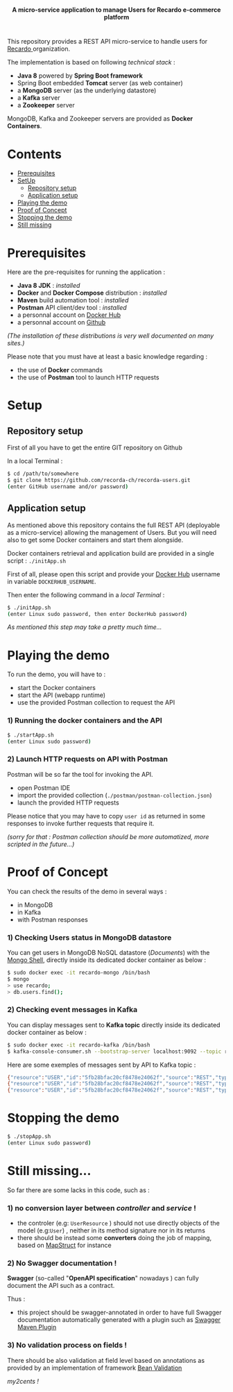 #  
  
<p align="center">  
    <strong>A micro-service application to manage Users for Recardo e-commerce platform</strong>  
</p>  
  
#  
  
  
This repository provides a REST API micro-service to handle users for [Recardo ](https://github.com/recorda-ch) organization.   
  
The implementation is based on following *technical stack* :  
- **Java 8** powered by **Spring Boot framework**  
- Spring Boot embedded **Tomcat** server (as web container)  
- a **MongoDB** server (as the underlying datastore)  
- a **Kafka** server
- a **Zookeeper** server

MongoDB, Kafka and Zookeeper servers are provided as **Docker Containers**.  
  
# Contents  
  
- [Prerequisites](#prerequisites)  
- [SetUp](#setup)  
  - [Repository setup](#repository-setup)   
  - [Application setup](#application-setup)   
- [Playing the demo](#playing-the-demo)  
- [Proof of Concept](#proof-of-concept)
- [Stopping the demo](#stopping-the-demo)  
- [Still missing](#still-missing...)  
  
# Prerequisites  
Here are the pre-requisites for running the application :  
- **Java 8 JDK** : *installed*  
- **Docker** and **Docker Compose** distribution : *installed*  
- **Maven** build automation tool : *installed*  
- **Postman** API client/dev tool : *installed*  
- a personnal account on [Docker Hub](https://hub.docker.com/)   
- a personnal account on [Github](https://github.com/)  
  
*(The installation of these distributions is very well documented on many sites.)*  
  
Please note that you must have at least a basic knowledge regarding :  
- the use of **Docker** commands  
- the use of **Postman** tool to launch HTTP requests  
  
  
# Setup  
  
## Repository setup  
First of all you have to get the entire GIT repository on Github  
  
In a local Terminal :  

```bash  
$ cd /path/to/somewhere  
$ git clone https://github.com/recorda-ch/recorda-users.git  
(enter GitHub username and/or password)  
```  
  
## Application setup  

As mentioned above this repository contains the full REST API (deployable as a micro-service) allowing the management of Users. But you will need also to get some Docker containers and start them alongside.  

 
Docker containers retrieval and application build are provided in a single script : `./initApp.sh`

First of all, please open this script and provide your [Docker Hub](https://hub.docker.com/) username in variable `DOCKERHUB_USERNAME`.

Then enter the following command in a *local Terminal* :  

```bash  
$ ./initApp.sh  
(enter Linux sudo password, then enter DockerHub password)    
```  
  
*As mentioned this step may take a pretty much time...*
  
# Playing the demo  
  
To run the demo, you will have to :  
- start the Docker containers  
- start the API (webapp runtime)  
- use the provided Postman collection to request the API  
  
### 1) Running the docker containers and the API  

```bash  
$ ./startApp.sh
(enter Linux sudo password)
```  
  
### 2) Launch HTTP requests on API with Postman  

Postman will be so far the tool for invoking the API.  
- open Postman IDE  
- import the provided collection (``./postman/postman-collection.json``)  
- launch the provided HTTP requests   

Please notice that you may have to copy `user id` as returned in some responses to 
invoke further requests that require it.

*(sorry for that : Postman collection should be more automatized, more scripted in the future...)*
  
# Proof of Concept  
  
You can check the results of the demo in several ways :  
 - in MongoDB  
 - in Kafka
 - with Postman responses  

### 1) Checking Users status in MongoDB datastore  

You can get users in MongoDB NoSQL datastore (*Documents*) with the [Mongo Shell](https://docs.mongodb.com/manual/mongo/), directly inside its dedicated docker container as below :  

```bash  
$ sudo docker exec -it recardo-mongo /bin/bash  
$ mongo  
> use recardo;  
> db.users.find();  
```  

### 2) Checking event messages in Kafka 

You can display messages sent to **Kafka topic** directly inside its dedicated docker container as below :

```bash  
$ sudo docker exec -it recardo-kafka /bin/bash  
$ kafka-console-consumer.sh --bootstrap-server localhost:9092 --topic recardo-users  
```
  
Here are some exemples of messages sent by API to Kafka topic :

```bash  
{"resource":"USER","id":"5fb28bfac20cf8478e24062f","source":"REST","type":"POST","payload":{"id":"5fb28bfac20cf8478e24062f","firstname":"James","lastname":"Gosling","email":"james.gosling@java.com","password":"changeme","address":"10 Place de Jargonnant, 1207 Genève","ip":"46.14.0.12"}} 
{"resource":"USER","id":"5fb28bfac20cf8478e24062f","source":"REST","type":"PATCH","payload":{"firstname":"Ryan"}}
{"resource":"USER","id":"5fb28bfac20cf8478e24062f","source":"REST","type":"PUT","payload":{"id":null,"firstname":"Ryan","lastname":"Gosling","email":"ryan.gosling@actorstudio.com","password":"iAmSoBeautiful","address":"Hollywood, California, US","ip":"45.79.19.196"}}
```  




# Stopping the demo  

```bash  
$ ./stopApp.sh
(enter Linux sudo password)
```  


# Still missing...

So far there are some lacks in this code, such as :

### 1) no conversion layer between *controller* and *service* !
- the controler (e.g: ``UserResource`` ) should not use directly objects of the model (e.g:``User``) , neither in its method signature nor in its returns
- there should be instead some **converters** doing the job of mapping, based on [MapStruct](https://mapstruct.org/) for instance

### 2) No Swagger documentation !

**Swagger** (so-called "**OpenAPI specification**" nowadays ) can fully document the API such as a contract.

Thus :
- this project should be swagger-annotated in order to have full Swagger documentation automatically generated with a plugin such as [Swagger Maven Plugin](https://github.com/kongchen/swagger-maven-plugin)

### 3) No validation process on fields !

There should be also validation at field level based on annotations as provided by an implementation of framework [Bean Validation](https://beanvalidation.org/)


*my2cents !*

